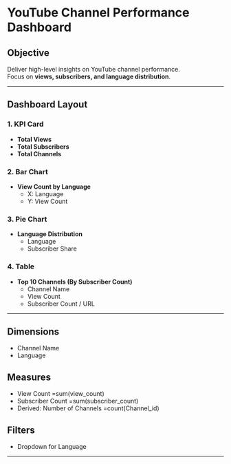 # YouTube Channel Performance Dashboard

## Objective

Deliver high-level insights on YouTube channel performance.\
Focus on **views, subscribers, and language distribution**.

------------------------------------------------------------------------

## Dashboard Layout

### 1. KPI Card

-   **Total Views**
-   **Total Subscribers**
-   **Total Channels**

### 2. Bar Chart

-   **View Count by Language**
    -   X: Language
    -   Y: View Count

### 3. Pie Chart

-   **Language Distribution**
    -   Language
    -   Subscriber Share

### 4. Table

-   **Top 10 Channels (By Subscriber Count)**
    -   Channel Name
    -   View Count
    -   Subscriber Count / URL

------------------------------------------------------------------------

## Dimensions

-   Channel Name
-   Language


## Measures

-   View Count =sum(view_count)
-   Subscriber Count =sum(subscriber_count)
-   Derived: Number of Channels =count(Channel_id)

## Filters

-   Dropdown for Language

------------------------------------------------------------------------

